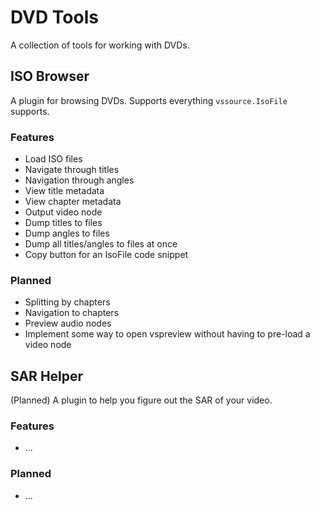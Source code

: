 # DVD Tools

A collection of tools for working with DVDs.

## ISO Browser

A plugin for browsing DVDs.
Supports everything `vssource.IsoFile` supports.

### Features

- Load ISO files
- Navigate through titles
- Navigation through angles
- View title metadata
- View chapter metadata
- Output video node
- Dump titles to files
- Dump angles to files
- Dump all titles/angles to files at once
- Copy button for an IsoFile code snippet

### Planned

- Splitting by chapters
- Navigation to chapters
- Preview audio nodes
- Implement some way to open vspreview without having to pre-load a video node

## SAR Helper

(Planned)
A plugin to help you figure out the SAR of your video.

### Features

- ...

### Planned

- ...
